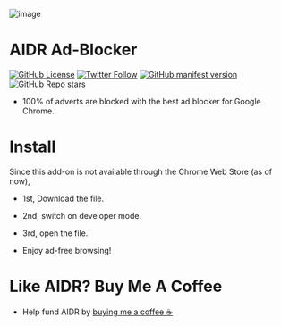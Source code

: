 ![image](https://user-images.githubusercontent.com/102999216/215234598-ec58e067-f2ac-469e-9b71-e2ceb90b2ccb.png)
# AIDR Ad-Blocker
[![GitHub License](https://img.shields.io/github/license/TimNotHere/AIDR-Ad-Blocker)](LICENSE)
[![Twitter Follow](https://img.shields.io/twitter/follow/NotTimNotHere?style=social)](https://twitter.com/nottimnothere)
[![GitHub manifest version](https://img.shields.io/github/manifest-json/v/TimNotHere/AIDR-Ad-Blocker)](manifest.json)
![GitHub Repo stars](https://img.shields.io/github/stars/TimNotHere/AIDR-Ad-Blocker?style=social)

* 100% of adverts are blocked with the best ad blocker for Google Chrome.
# Install
Since this add-on is not available through the Chrome Web Store (as of now),

* 1st, Download the file.

* 2nd, switch on developer mode.

* 3rd, open the file.

* Enjoy ad-free browsing!

# Like AIDR? Buy Me A Coffee

* Help fund AIDR by [buying me a coffee ☕️](https://www.buymeacoffee.com/NotTimNotHere)
